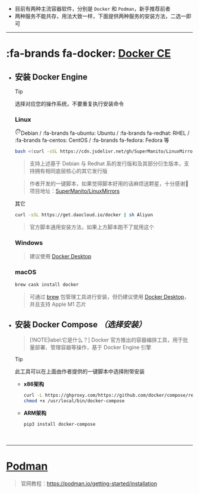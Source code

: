- 目前有两种主流容器软件，分别是 `Docker` 和 `Podman`，新手推荐前者
- 两种服务不能共存，用法大致一样，下面提供两种服务的安装方法，二选一即可

***

# :fa-brands fa-docker:&nbsp;[Docker CE](https://docker.com) <!-- {docsify-ignore} -->

- ## 安装 Docker Engine

  > [!TIP]
  > 选择对应您的操作系统，不要重复执行安装命令

  <!-- tabs:start -->

  ### **<span class="tab-badge"><i class="fa-brands fa-linux"></i> Linux</span>**

  <svg t="1645311746981" class="icon" viewBox="0 0 1024 1024" version="1.1" xmlns="http://www.w3.org/2000/svg" p-id="1743" width="16" height="16"><path d="M826.423237 437.643154c0 25.493776-8.497925 42.489627-16.995851 63.73444L792.431535 509.875519c-12.746888 25.493776 0 12.746888-8.497925 33.991701-16.995851 16.995851-55.236515 50.987552-67.983402 55.236515-8.497925 0 4.248963-8.497925 8.497925-12.746888-25.493776 16.995851-21.244813 25.493776-59.485477 38.240664l0-4.248963c-93.477178 46.738589-225.195021-42.489627-225.195021-165.709544 0 8.497925-4.248963 4.248963-4.248963 8.497925-4.248963-63.73444 29.742739-123.219917 84.979253-148.713693C575.73444 284.680498 639.46888 293.178423 681.958506 331.419087c-21.244813-29.742739-63.73444-59.485477-114.721992-55.236515-50.987552 0-97.726141 33.991701-114.721992 67.983402C427.020747 361.161826 422.771784 407.900415 410.024896 416.39834c-16.995851 110.473029 29.742739 157.211618 101.975104 216.697095 12.746888 8.497925 4.248963 8.497925 4.248963 16.995851-25.493776-12.746888-46.738589-29.742739-63.73444-50.987552 8.497925 12.746888 21.244813 29.742739 33.991701 38.240664-21.244813-8.497925-55.236515-55.236515-63.73444-59.485477 38.240664 72.232365 161.460581 123.219917 225.195021 97.726141-29.742739 0-67.983402 0-101.975104-12.746888-12.746888-8.497925-33.991701-21.244813-29.742739-25.493776 84.979253 33.991701 178.456432 25.493776 250.688797-33.991701 21.244813-16.995851 38.240664-38.240664 46.738589-42.489627-8.497925 12.746888 0 8.497925-4.248963 16.995851 16.995851-29.742739-8.497925-12.746888 21.244813-55.236515l8.497925 12.746888c-4.248963-25.493776 29.742739-55.236515 29.742739-97.726141 8.497925-12.746888 8.497925 12.746888 0 42.489627 12.746888-29.742739 4.248963-38.240664 4.248963-63.73444 4.248963 8.497925 8.497925 16.995851 8.497925 25.493776C877.410788 420.647303 894.406639 399.40249 898.655602 382.406639c-4.248963 0-12.746888 12.746888-12.746888-21.244813 0-16.995851 4.248963-8.497925 4.248963-12.746888-4.248963 0-12.746888-12.746888-16.995851-38.240664 4.248963-4.248963 8.497925 12.746888 12.746888 12.746888-4.248963-16.995851-8.497925-33.991701-8.497925-46.738589-12.746888-29.742739-4.248963 4.248963-16.995851-12.746888-16.995851-46.738589 12.746888-12.746888 12.746888-33.991701 21.244813 33.991701 33.991701 84.979253 42.489627 106.224066-4.248963-25.493776-12.746888-50.987552-21.244813-76.481328 8.497925 4.248963-12.746888-50.987552 8.497925-16.995851-21.244813-80.73029-93.477178-152.962656-157.211618-186.954357C758.439834 67.983402 766.937759 76.481328 766.937759 80.73029c-33.991701-21.244813-25.493776-21.244813-29.742739-29.742739-25.493776-12.746888-29.742739 0-46.738589 0-50.987552-25.493776-59.485477-25.493776-106.224066-38.240664l0 8.497925c-33.991701-12.746888-38.240664 4.248963-72.232365 0-4.248963 0 12.746888-4.248963 21.244813-8.497925-29.742739 4.248963-29.742739-4.248963-59.485477 0 8.497925-4.248963 16.995851-8.497925 25.493776-12.746888-25.493776 0-63.73444 16.995851-50.987552 4.248963-42.489627 16.995851-118.970954 46.738589-157.211618 84.979253l0-8.497925c-21.244813 21.244813-84.979253 67.983402-89.228216 97.726141l-4.248963 0C180.580913 195.452282 176.33195 216.697095 167.834025 233.692946 155.087137 254.937759 146.589212 242.190871 150.838174 246.439834 125.344398 297.427386 112.59751 339.917012 99.850622 378.157676c8.497925 12.746888 0 72.232365 4.248963 118.970954-12.746888 233.692946 165.709544 463.136929 356.912863 514.124481 29.742739 8.497925 72.232365 8.497925 106.224066 12.746888-42.489627-12.746888-46.738589-8.497925-89.228216-21.244813-29.742739-12.746888-38.240664-29.742739-59.485477-46.738589l8.497925 12.746888c-42.489627-12.746888-25.493776-16.995851-59.485477-29.742739l8.497925-12.746888c-12.746888 0-33.991701-21.244813-42.489627-33.991701l-12.746888 0C308.049793 871.037344 299.551867 854.041494 299.551867 841.294606L295.302905 849.792531c-4.248963-8.497925-63.73444-80.73029-33.991701-63.73444-4.248963-4.248963-12.746888-8.497925-21.244813-25.493776l4.248963-8.497925c-12.746888-16.995851-25.493776-42.489627-25.493776-50.987552 8.497925 12.746888 12.746888 12.746888 16.995851 12.746888-38.240664-93.477178-38.240664-4.248963-67.983402-93.477178l4.248963 0c-4.248963-8.497925-8.497925-12.746888-12.746888-21.244813l4.248963-25.493776c-25.493776-29.742739-8.497925-131.717842-4.248963-186.954357 4.248963-21.244813 21.244813-46.738589 38.240664-84.979253l-8.497925 0c16.995851-29.742739 101.975104-123.219917 140.215768-118.970954 16.995851-21.244813-4.248963 0-8.497925-4.248963 42.489627-42.489627 55.236515-29.742739 80.73029-38.240664 29.742739-16.995851-25.493776 8.497925-12.746888-8.497925 50.987552-12.746888 38.240664-29.742739 101.975104-38.240664 8.497925 4.248963-16.995851 4.248963-21.244813 12.746888 42.489627-21.244813 135.966805-16.995851 195.452282 12.746888 67.983402 33.991701 148.713693 127.46888 152.962656 220.946058l4.248963 0c0 33.991701 4.248963 76.481328-8.497925 114.721992L826.423237 437.643154" p-id="1744" fill="var(--textColor)"></path></svg>Debian / :fa-brands fa-ubuntu: Ubuntu / :fa-brands fa-redhat: RHEL / :fa-brands fa-centos: CentOS / :fa-brands fa-fedora: Fedora 等
    ```bash
    bash <(curl -sSL https://cdn.jsdelivr.net/gh/SuperManito/LinuxMirrors@main/DockerInstallation.sh)
    ```
    > 支持上述基于 Debian 与 Redhat 系的发行版和及其部分衍生版本，支持拥有相同底层核心的其它发行版

    > 作者开发的一键脚本，如果觉得脚本好用的话麻烦送颗星，十分感谢🙏\
    > 项目地址：[SuperManito/LinuxMirrors](https://github.com/SuperManito/LinuxMirrors)
  
  其它
    ```bash
    curl -sSL https://get.daocloud.io/docker | sh Aliyun
    ```
    > 官方脚本通用安装方法，如果上方脚本跑不了就用这个

  ### **<span class="tab-badge"><i class="fa-brands fa-windows"></i> Windows**

  > 建议使用 [Docker Desktop](https://docs.docker.com/desktop/windows/install/)

  ### **<span class="tab-badge"><i class="fa-brands fa-apple"></i> macOS**

  ```bash
  brew cask install docker
  ```
  > 可通过 [brew](https://github.com/Homebrew/brew) 包管理工具进行安装，但仍建议使用 [Docker Desktop](https://docs.docker.com/desktop/mac/install)，并且支持 Apple M1 芯片

  <!-- tabs:end -->

- ## 安装 Docker Compose _（选择安装）_

  > [!NOTE|label:它是什么？]
  > Docker 官方推出的容器编排工具，用于批量部署、管理容器等操作，基于 Docker Engine 引擎

  > [!TIP]
  > 此工具可以在上面由作者提供的一键脚本中选择附带安装

  - __x86架构__
    ```bash
    curl -L https://ghproxy.com/https://github.com/docker/compose/releases/download/1.29.2/docker-compose-Linux-x86_64 -o /usr/local/bin/docker-compose
    chmod +x /usr/local/bin/docker-compose
    ```

  - __ARM架构__
    ```bash
    pip3 install docker-compose
    ```

ㅤ

***

# [Podman](https://podman.io) <!-- {docsify-ignore} -->
> 官网教程：https://podman.io/getting-started/installation